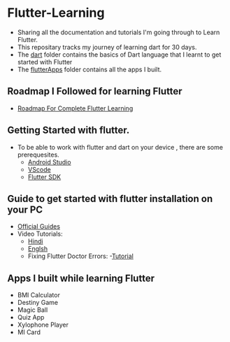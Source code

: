 # Flutter-Learning

- Sharing all the documentation and tutorials I'm going through to Learn Flutter.
- This repositary tracks my journey of learning dart for 30 days.
- The [dart](https://github.com/ArslanYM/Flutter-Learning/tree/main/dart) folder contains the basics of Dart language that I learnt to get started with Flutter
- The [flutterApps](https://github.com/ArslanYM/Flutter-Learning/tree/main/Flutter-apps) folder contains all the apps I built.

## Roadmap I Followed for learning Flutter

- [Roadmap For Complete Flutter Learning ](https://roadmap.sh/flutter)

## Getting Started with flutter.

- To be able to work with flutter and dart on your device , there are some prerequesites.
  - [Android Studio](https://developer.android.com/studio)
  - [VScode](https://code.visualstudio.com/Download)
  - [Flutter SDK](https://docs.flutter.dev/get-started/install)

## Guide to get started with flutter installation on your PC

- [Official Guides](https://docs.flutter.dev/get-started/install)
- Video Tutorials:
  - [Hindi](https://www.youtube.com/watch?v=BqHOtlh3Dd4)
  - [Englsh](https://youtu.be/fDnqXmLSqtg)
  -  Fixing Flutter Doctor Errors: 
     -[Tutorial](https://youtu.be/a8bzTTu_eMU)
     
## Apps I built while learning Flutter 
- BMI Calculator
- Destiny Game
- Magic Ball
- Quiz App
- Xylophone Player
- MI Card
